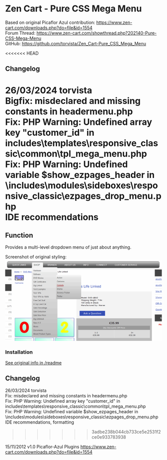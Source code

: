 # Zen Cart - Pure CSS Mega Menu
Based on original Picaflor Azul contribution: https://www.zen-cart.com/downloads.php?do=file&id=1554  
Forum Thread: https://www.zen-cart.com/showthread.php?202140-Pure-CSS-Mega-Menu  
GitHub: https://github.com/torvista/Zen_Cart-Pure_CSS_Mega_Menu

<<<<<<< HEAD
## Changelog
26/03/2024 torvista  
Bigfix: misdeclared and missing constants in headermenu.php  
Fix: PHP Warning: Undefined array key "customer_id" in   includes\templates\responsive_classic\common\tpl_mega_menu.php  
Fix: PHP Warning: Undefined variable $show_ezpages_header in \includes\modules\sideboxes\responsive_classic\ezpages_drop_menu.php  
IDE recommendations
=======
## Function
Provides a multi-level dropdown menu of just about anything.

Screenshot of original styling:
![original plugin styling](menu_original.gif)

### Installation
[See original info in /readme](readme/pure_css_mega_menu_readme.html)

## Changelog
26/03/2024 torvista  
Fix: misdeclared and missing constants in headermenu.php  
Fix: PHP Warning: Undefined array key "customer_id" in includes\templates\responsive_classic\common\tpl_mega_menu.php  
Fix: PHP Warning: Undefined variable $show_ezpages_header in \includes\modules\sideboxes\responsive_classic\ezpages_drop_menu.php  
IDE recommendations, formatting
>>>>>>> 3adbe238b044cb733ce5e2531f2ce0e933783938

15/11/2012 v1.0 Picaflor-Azul Plugins
https://www.zen-cart.com/downloads.php?do=file&id=1554
